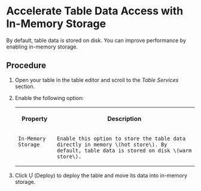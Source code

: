 <!-- loio407d1dff76a842699ea08c17eb8748dd -->

<link rel="stylesheet" type="text/css" href="../css/sap-icons.css"/>

# Accelerate Table Data Access with In-Memory Storage

By default, table data is stored on disk. You can improve performance by enabling in-memory storage.



## Procedure

1.  Open your table in the table editor and scroll to the *Table Services* section.

2.  Enable the following option:


    <table>
    <tr>
    <th valign="top">

    Property


    
    </th>
    <th valign="top">

    Description


    
    </th>
    </tr>
    <tr>
    <td valign="top">
    
        In-Memory Storage


    
    </td>
    <td valign="top">
    
        Enable this option to store the table data directly in memory \(hot store\). By default, table data is stored on disk \(warm store\).


    
    </td>
    </tr>
    </table>
    
3.  Click <span class="SAP-icons"></span> \(Deploy\) to deploy the table and move its data into in-memory storage.


